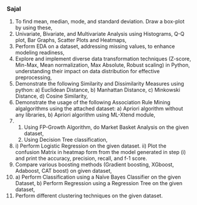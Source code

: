 ### Sajal

1. To find mean, median, mode, and standard deviation. Draw a box-plot by using these,
2. Univariate, Bivariate, and Multivariate Analysis using Histograms, Q-Q plot, Bar Graphs,  Scatter Plots and Heatmaps,
3. Perform EDA on a dataset, addressing missing values, to enhance modeling readiness,
4. Explore and implement diverse data transformation techniques (Z-score, Min-Max, Mean normalization, Max Absolute, Robust scaling) in Python, understanding their impact on data distribution for effective preprocessing,
5. Demonstrate the following Similarity and Dissimilarity Measures using python:
    a) Euclidean Distance,
    b) Manhattan Distance,
    c) Minkowski Distance,
    d) Cosine Similarity,
6. Demonstrate the usage of the following Association Rule Mining algalgorithms using the attached dataset:
    a) Apriori algorithm without any libraries,
    b) Apriori algorithm using ML-Xtend module,
7.   1. Using FP-Growth Algorithm, do Market Basket Analysis on the given dataset,
     2. Using Decision Tree classification,
8.   i) Perform Logistic Regression on the given dataset.
    ii) Plot the confusion Matrix in heatmap form from the model generated in step (i) and print the accuracy, precision, recall, and f-1 score.
9. Compare various boosting methods (Gradient boosting, XGboost, Adaboost, CAT boost) on given dataset,
10. a) Perform Classification using a Naïve Bayes Classifier on the given Dataset,
    b) Perform Regression using a Regression Tree on the given dataset,
11. Perform different clustering techniques on the given dataset.
